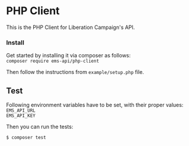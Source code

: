 PHP Client
================
This is the PHP Client for Liberation Campaign's API.

### Install
Get started by installing it via composer as follows:   
`composer require ems-api/php-client`  

Then follow the instructions from `example/setup.php` file.

## Test
Following environment variables have to be set, with their proper values:  
`EMS_API_URL`  
`EMS_API_KEY`  

Then you can run the tests:
```bash
$ composer test
``` 

